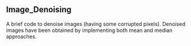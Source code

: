 ## Image_Denoising

A brief code to denoise images (having some corrupted pixels).
Denoised images have been obtained by implementing both mean and median approaches.
